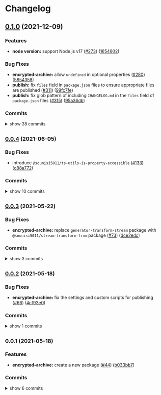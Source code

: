 # Changelog


## [0.1.0](https://www.github.com/sounisi5011/npm-packages/compare/encrypted-archive-v0.0.4...encrypted-archive-v0.1.0) (2021-12-09)

### Features

* **node version:** support Node.js v17 ([#273](https://www.github.com/sounisi5011/npm-packages/issues/273)) ([1654602](https://www.github.com/sounisi5011/npm-packages/commit/1654602f39c434a9a72bb996a3dfd3d454c13e2f))


### Bug Fixes

* **encrypted-archive:** allow `undefined` in optional properties ([#280](https://www.github.com/sounisi5011/npm-packages/issues/280)) ([5854358](https://www.github.com/sounisi5011/npm-packages/commit/58543587b3cb200a5ee2f5746818a851ebd386e6))
* **publish:** fix `files` field in `package.json` files to ensure appropriate files are published ([#311](https://www.github.com/sounisi5011/npm-packages/issues/311)) ([99fc7fe](https://www.github.com/sounisi5011/npm-packages/commit/99fc7fe66eb180b7aeeaa10b60951b3767cbae3c))
* **publish:** fix glob pattern of including `CHANGELOG.md` in the `files` field of `package.json` files ([#315](https://www.github.com/sounisi5011/npm-packages/issues/315)) ([95a36db](https://www.github.com/sounisi5011/npm-packages/commit/95a36db45185784b37cdbf3843746b3e808d67b3))

### Commits

<details><summary>show 38 commits</summary>
* [`95a36db`](https://www.github.com/sounisi5011/npm-packages/commit/95a36db45185784b37cdbf3843746b3e808d67b3) fix(publish): fix glob pattern of including `CHANGELOG.md` in the `files` field of `package.json` files ([#315](https://www.github.com/sounisi5011/npm-packages/issues/315))
* [`99fc7fe`](https://www.github.com/sounisi5011/npm-packages/commit/99fc7fe66eb180b7aeeaa10b60951b3767cbae3c) fix(publish): fix `files` field in `package.json` files to ensure appropriate files are published ([#311](https://www.github.com/sounisi5011/npm-packages/issues/311))
* [`b84232b`](https://www.github.com/sounisi5011/npm-packages/commit/b84232b2183bc425ed7815ebd6f556b3f3c4e41d) chore(deps): update dependency ts-jest to v27.1.1 ([#307](https://www.github.com/sounisi5011/npm-packages/issues/307))
* [`77af985`](https://www.github.com/sounisi5011/npm-packages/commit/77af985dff237a203e5f614d895e49fe22ec215e) chore(encrypted-archive): enable the `useUnknownInCatchVariables` option ([#309](https://www.github.com/sounisi5011/npm-packages/issues/309))
* [`82d8639`](https://www.github.com/sounisi5011/npm-packages/commit/82d8639c18fbd0c0a1d072ebf80bd802aa729933) chore(deps): update dependency ts-jest to v27.1.0 ([#302](https://www.github.com/sounisi5011/npm-packages/issues/302))
* [`6e86bae`](https://www.github.com/sounisi5011/npm-packages/commit/6e86bae71ca2015e70bb119a9577cad8085a33a0) chore(encrypted-archive): pin dependency @types/node to v12.20.37 ([#300](https://www.github.com/sounisi5011/npm-packages/issues/300))
* [`daac9b6`](https://www.github.com/sounisi5011/npm-packages/commit/daac9b63a5edb058bb8677f8106c59f29c7a2343) chore(deps): update dependency jest-extended to v1.2.0 ([#285](https://www.github.com/sounisi5011/npm-packages/issues/285))
* [`2b6090c`](https://www.github.com/sounisi5011/npm-packages/commit/2b6090c91e9f4675bd9869dae0f3bcac9e4eb487) chore(deps): update dependency jest to v27.4.3 ([#284](https://www.github.com/sounisi5011/npm-packages/issues/284))
* [`9f860e4`](https://www.github.com/sounisi5011/npm-packages/commit/9f860e4710043436c4f1a64f36f23d94e645d158) chore(encrypted-archive): update tsconfig file structure ([#297](https://www.github.com/sounisi5011/npm-packages/issues/297))
* [`d9d817a`](https://www.github.com/sounisi5011/npm-packages/commit/d9d817a50d120e2dd1207939a7320326ca3981cf) test(encrypted-archive): monitor memory usage of sub-processes instead of test code ([#291](https://www.github.com/sounisi5011/npm-packages/issues/291))
* [`bf9c47f`](https://www.github.com/sounisi5011/npm-packages/commit/bf9c47fa1a757725de66c99eb6716e469b3bac19) test(encrypted-archive): enable the `exactOptionalPropertyTypes` option in `tsconfig.json` ([#282](https://www.github.com/sounisi5011/npm-packages/issues/282))
* [`5854358`](https://www.github.com/sounisi5011/npm-packages/commit/58543587b3cb200a5ee2f5746818a851ebd386e6) fix(encrypted-archive): allow `undefined` in optional properties ([#280](https://www.github.com/sounisi5011/npm-packages/issues/280))
* [`1654602`](https://www.github.com/sounisi5011/npm-packages/commit/1654602f39c434a9a72bb996a3dfd3d454c13e2f) feat(node version): support Node.js v17 ([#273](https://www.github.com/sounisi5011/npm-packages/issues/273))
* [`bd56af3`](https://www.github.com/sounisi5011/npm-packages/commit/bd56af30d33a7aaeffd904c4101518da819f7ef8) chore(deps): update dependency typescript to v4.5.2 ([#267](https://www.github.com/sounisi5011/npm-packages/issues/267))
* [`13c58d0`](https://www.github.com/sounisi5011/npm-packages/commit/13c58d0cfc891160e679890edb894c252ffdfbc9) chore(deps): update dependency @types/jest to v27.0.3 ([#269](https://www.github.com/sounisi5011/npm-packages/issues/269))
* [`2459936`](https://www.github.com/sounisi5011/npm-packages/commit/24599365b57d9984d02883970e4a66142d81b491) test(encrypted-archive): replace `.toThrowWithMessageFixed()` matchers to `.toThrowWithMessage()` matchers ([#246](https://www.github.com/sounisi5011/npm-packages/issues/246))
* [`075a76a`](https://www.github.com/sounisi5011/npm-packages/commit/075a76aa0976886a882ab2437408f9f9be756b59) test(encrypted-archive): introduce `@sounisi5011/jest-binary-data-matchers` ([#245](https://www.github.com/sounisi5011/npm-packages/issues/245))
* [`3d30444`](https://www.github.com/sounisi5011/npm-packages/commit/3d30444c7e8ee0b592fd3e52f73bfd2e83410313) chore(deps): update dependency typescript to v4.4.4 ([#234](https://www.github.com/sounisi5011/npm-packages/issues/234))
* [`9c92c92`](https://www.github.com/sounisi5011/npm-packages/commit/9c92c924f7a10978f7af20944c1d67945ad544a0) chore(deps): update dependency jest-extended to v1 ([#235](https://www.github.com/sounisi5011/npm-packages/issues/235))
* [`81ed2fb`](https://www.github.com/sounisi5011/npm-packages/commit/81ed2fb602d564dbea18c2bd6fed7143ba471043) docs(encrypted-archive): set the background color to the SVG images generated by bytefield-svg ([#242](https://www.github.com/sounisi5011/npm-packages/issues/242))
* [`29a50da`](https://www.github.com/sounisi5011/npm-packages/commit/29a50da8b2419e4435c2c8e1352a4f2900e556a7) chore(deps): update dependency bytefield-svg to v1.6.0 ([#230](https://www.github.com/sounisi5011/npm-packages/issues/230))
* [`3f77eb5`](https://www.github.com/sounisi5011/npm-packages/commit/3f77eb503fcf4b8047955847ec82cab94839781d) chore(deps): update dependency multicodec to v3.2.1 ([#231](https://www.github.com/sounisi5011/npm-packages/issues/231))
* [`34f2b3c`](https://www.github.com/sounisi5011/npm-packages/commit/34f2b3c6337a7738158d32a7e0b808dca1f0a440) chore(deps): update dependency combinate to v1.1.7 ([#219](https://www.github.com/sounisi5011/npm-packages/issues/219))
* [`3cb996b`](https://www.github.com/sounisi5011/npm-packages/commit/3cb996bb5a2b9417f175c27bd36b7fb627c31a0b) chore(deps): update dependency @types/google-protobuf to v3.15.5 ([#217](https://www.github.com/sounisi5011/npm-packages/issues/217))
* [`81728c6`](https://www.github.com/sounisi5011/npm-packages/commit/81728c6ac330ef8ff70c172cc38ff384c94de9d1) chore(deps): update dependency @types/jest to v27 ([#216](https://www.github.com/sounisi5011/npm-packages/issues/216))
* [`613078b`](https://www.github.com/sounisi5011/npm-packages/commit/613078bf2ee61a6d64351d12d95a121397a6fa83) chore(deps): update dependency grpc_tools_node_protoc_ts to v5.3.2 ([#214](https://www.github.com/sounisi5011/npm-packages/issues/214))
* [`05a3468`](https://www.github.com/sounisi5011/npm-packages/commit/05a3468ddf952a43efa9e7bc5380dac66a521efa) chore(deps): update test packages ([#210](https://www.github.com/sounisi5011/npm-packages/issues/210))
* [`628284d`](https://www.github.com/sounisi5011/npm-packages/commit/628284d0ccfcf3d1b5f925648f15364530c7100e) chore(deps): update eslint packages ([#205](https://www.github.com/sounisi5011/npm-packages/issues/205))
* [`5f1838c`](https://www.github.com/sounisi5011/npm-packages/commit/5f1838c9118e02f50e4d1e7fa312d08a61ceb702) chore(deps): update dependency @types/bl to v5.0.2 ([#229](https://www.github.com/sounisi5011/npm-packages/issues/229))
* [`cfc9a3f`](https://www.github.com/sounisi5011/npm-packages/commit/cfc9a3f8500d8bc982613f3cd4e8181de49f3287) build(npm-scripts): use ultra-runner to enable caching in builds ([#202](https://www.github.com/sounisi5011/npm-packages/issues/202))
* [`6b4c328`](https://www.github.com/sounisi5011/npm-packages/commit/6b4c328952df1b79cad869be1ddf88fa00133c80) chore(deps): update dependency @types/argon2-browser to v1.18.1 ([#197](https://www.github.com/sounisi5011/npm-packages/issues/197))
* [`204a644`](https://www.github.com/sounisi5011/npm-packages/commit/204a644ee8890b47abc35b85de745018a4f64e70) chore(deps): update dependency @types/jest to v26.0.24 ([#195](https://www.github.com/sounisi5011/npm-packages/issues/195))
* [`78179cd`](https://www.github.com/sounisi5011/npm-packages/commit/78179cdbd81c87ae507e1295f72a6c55bd2702d2) chore(deps): update dependency @types/google-protobuf to v3.15.3 ([#194](https://www.github.com/sounisi5011/npm-packages/issues/194))
* [`e35e937`](https://www.github.com/sounisi5011/npm-packages/commit/e35e9373a30e46bd14085038ce6684d630ac583a) chore(deps): move the dependencies defined in the project root to within each submodule ([#200](https://www.github.com/sounisi5011/npm-packages/issues/200))
* [`ab068c2`](https://www.github.com/sounisi5011/npm-packages/commit/ab068c217badd8cedb416e982e9d8c52eb894620) chore(deps): change the version range of @sounisi5011/run-if-supported package to `workspace:` range protocol ([#171](https://www.github.com/sounisi5011/npm-packages/issues/171))
* [`9bda859`](https://www.github.com/sounisi5011/npm-packages/commit/9bda859b688d8c1c50344d911bbd41dfc2484907) chore(deps): update dependency multicodec to v3.1.0 ([#165](https://www.github.com/sounisi5011/npm-packages/issues/165))
* [`14a33c5`](https://www.github.com/sounisi5011/npm-packages/commit/14a33c5a825cc0bdfbc89f84cd43b24f1d39bf34) chore(deps): update dependency @types/argon2-browser to v1.18.0 ([#151](https://www.github.com/sounisi5011/npm-packages/issues/151))
* [`cd51338`](https://www.github.com/sounisi5011/npm-packages/commit/cd513388d86b2f4b984556657097d1eae844748e) chore(deps): update dependency grpc_tools_node_protoc_ts to v5.3.0 ([#147](https://www.github.com/sounisi5011/npm-packages/issues/147))
</details>


## <span style="font-size:smaller">[0.0.4](https://www.github.com/sounisi5011/npm-packages/compare/encrypted-archive-v0.0.3...encrypted-archive-v0.0.4) (2021-06-05)</span>

### Bug Fixes

* introduce `@sounisi5011/ts-utils-is-property-accessible` ([#133](https://www.github.com/sounisi5011/npm-packages/issues/133)) ([c88a772](https://www.github.com/sounisi5011/npm-packages/commit/c88a772b3c8327d7c983aefb1f3cdbd3499b5f11))

### Commits

<details><summary>show 10 commits</summary>
* [`f302a5a`](https://www.github.com/sounisi5011/npm-packages/commit/f302a5ab9fe56086701713f01a66cf1cb15fed22) chore(eslint): enable `import/order` rules for `*.ts` files ([#137](https://www.github.com/sounisi5011/npm-packages/issues/137))
* [`c88a772`](https://www.github.com/sounisi5011/npm-packages/commit/c88a772b3c8327d7c983aefb1f3cdbd3499b5f11) fix: introduce `@sounisi5011/ts-utils-is-property-accessible` ([#133](https://www.github.com/sounisi5011/npm-packages/issues/133))
* [`2acdfe5`](https://www.github.com/sounisi5011/npm-packages/commit/2acdfe52b04db041bdf54939b96ee7ccffb044fe) chore(deps): update dependency combinate to v1.1.5 ([#121](https://www.github.com/sounisi5011/npm-packages/issues/121))
* [`e5bde51`](https://www.github.com/sounisi5011/npm-packages/commit/e5bde5108bbdcdc4facd9bfcf602e70bd6592b32) chore(dprint): use the dprint CLI instead of eslint-plugin-dprint ([#116](https://www.github.com/sounisi5011/npm-packages/issues/116))
* [`d9ae618`](https://www.github.com/sounisi5011/npm-packages/commit/d9ae6185db87f2e0fa220e40354d566246debe95) chore(deps): update dependency @sounisi5011/run-if-supported to v1.0.1 ([#115](https://www.github.com/sounisi5011/npm-packages/issues/115))
* [`64c608b`](https://www.github.com/sounisi5011/npm-packages/commit/64c608b59aea94e996e0fbfd0e541e9249d44900) ci(publish): auto convert `README.md` when publishing ([#107](https://www.github.com/sounisi5011/npm-packages/issues/107))
* [`b39315f`](https://www.github.com/sounisi5011/npm-packages/commit/b39315f28efc88512966411183c890ceff3ee6cc) docs: auto update badges included in `README.md` ([#106](https://www.github.com/sounisi5011/npm-packages/issues/106))
* [`b79d71a`](https://www.github.com/sounisi5011/npm-packages/commit/b79d71a50b0dab622bc63b6db2d5c25c73ed5fbc) build(lint-staged): run lint-staged in submodules on commit ([#90](https://www.github.com/sounisi5011/npm-packages/issues/90))
* [`31bba3c`](https://www.github.com/sounisi5011/npm-packages/commit/31bba3ce78612818fa309a6107dacc34309e61d2) chore(eslint): remove eslint-disable comments targeted by the `@typescript-eslint/dot-notation` rule ([#88](https://www.github.com/sounisi5011/npm-packages/issues/88))
* [`f6ac3e1`](https://www.github.com/sounisi5011/npm-packages/commit/f6ac3e1814a68f7490d6920b2ea23edc2a5cfe93) chore: remove `@sounisi5011/scripts--run-if-supported-node` ([#85](https://www.github.com/sounisi5011/npm-packages/issues/85))
</details>


## <span style="font-size:smaller">[0.0.3](https://www.github.com/sounisi5011/npm-packages/compare/encrypted-archive-v0.0.2...encrypted-archive-v0.0.3) (2021-05-22)</span>

### Bug Fixes

* **encrypted-archive:** replace `generator-transform-stream` package with `@sounisi5011/stream-transform-from` package ([#73](https://www.github.com/sounisi5011/npm-packages/issues/73)) ([dce2edc](https://www.github.com/sounisi5011/npm-packages/commit/dce2edcec971222b67cf51e5563ad202c2de8257))

### Commits

<details><summary>show 3 commits</summary>
* [`79a9d57`](https://www.github.com/sounisi5011/npm-packages/commit/79a9d5777c03e760cf796e1f5cff96c59ec4eafa) docs(encrypted-archive): generate example code for Runkit when publishing a package ([#75](https://www.github.com/sounisi5011/npm-packages/issues/75))
* [`dce2edc`](https://www.github.com/sounisi5011/npm-packages/commit/dce2edcec971222b67cf51e5563ad202c2de8257) fix(encrypted-archive): replace `generator-transform-stream` package with `@sounisi5011/stream-transform-from` package ([#73](https://www.github.com/sounisi5011/npm-packages/issues/73))
* [`7230e4e`](https://www.github.com/sounisi5011/npm-packages/commit/7230e4e19cea6ab922eb306fc0e58d6a8f1be4ff) chore(deps): update eslint packages ([#69](https://www.github.com/sounisi5011/npm-packages/issues/69))
</details>


## <span style="font-size:smaller">[0.0.2](https://www.github.com/sounisi5011/npm-packages/compare/encrypted-archive-v0.0.1...encrypted-archive-v0.0.2) (2021-05-18)</span>

### Bug Fixes

* **encrypted-archive:** fix the settings and custom scripts for publishing ([#66](https://www.github.com/sounisi5011/npm-packages/issues/66)) ([4cf93e0](https://www.github.com/sounisi5011/npm-packages/commit/4cf93e0005d7d6e5db00c9e0ac57ec05c40e6eb7))

### Commits

<details><summary>show 1 commits</summary>
* [`4cf93e0`](https://www.github.com/sounisi5011/npm-packages/commit/4cf93e0005d7d6e5db00c9e0ac57ec05c40e6eb7) fix(encrypted-archive): fix the settings and custom scripts for publishing ([#66](https://www.github.com/sounisi5011/npm-packages/issues/66))
</details>


## <span style="font-size:smaller">0.0.1 (2021-05-18)</span>

### Features

* **encrypted-archive:** create a new package  ([#44](https://www.github.com/sounisi5011/npm-packages/issues/44)) ([b033bb7](https://www.github.com/sounisi5011/npm-packages/commit/b033bb7a9671bd025862ffd7888acaeec422d8d3))

### Commits

<details><summary>show 6 commits</summary>
* [`8786459`](https://www.github.com/sounisi5011/npm-packages/commit/8786459ad377fb52563a8414a1ebfbc2bd297576) chore(deps): update dependency grpc_tools_node_protoc_ts to v5.2.2 ([#58](https://www.github.com/sounisi5011/npm-packages/issues/58))
* [`9c36128`](https://www.github.com/sounisi5011/npm-packages/commit/9c3612893edb4d3fa3b78fe8d278b3327218c9f8) chore(deps): update dependency combinate to v1.1.4 ([#55](https://www.github.com/sounisi5011/npm-packages/issues/55))
* [`eebe27a`](https://www.github.com/sounisi5011/npm-packages/commit/eebe27a93ede3f2e42eec590d21e869bddcc6483) chore(deps): update eslint packages ([#42](https://www.github.com/sounisi5011/npm-packages/issues/42))
* [`df8cbbf`](https://www.github.com/sounisi5011/npm-packages/commit/df8cbbffd5fac3134a9f5782c157258779a2e198) chore: modify the SemVer range of supported Node.js ([#61](https://www.github.com/sounisi5011/npm-packages/issues/61))
* [`33bf90a`](https://www.github.com/sounisi5011/npm-packages/commit/33bf90aec2298fe821871999714a1c8ab19a3624) chore(node): drop support for Node.js 10 ([#59](https://www.github.com/sounisi5011/npm-packages/issues/59))
* [`b033bb7`](https://www.github.com/sounisi5011/npm-packages/commit/b033bb7a9671bd025862ffd7888acaeec422d8d3) feat(encrypted-archive): create a new package  ([#44](https://www.github.com/sounisi5011/npm-packages/issues/44))
</details>